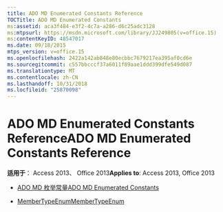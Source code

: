```yaml
---
title: ADO MD Enumerated Constants Reference
TOCTitle: ADO MD Enumerated Constants
ms:assetid: aca3f484-e3f2-4c7a-a286-d6c25adc3128
ms:mtpsurl: https://msdn.microsoft.com/library/JJ249805(v=office.15)
ms:contentKeyID: 48547017
ms.date: 09/18/2015
mtps_version: v=office.15
ms.openlocfilehash: 2422a142ab848e80ecbbc7679217ea395af0cd6e
ms.sourcegitcommit: c557bbcccf37a6011f89aae1ddd399dfe549d087
ms.translationtype: MT
ms.contentlocale: zh-CN
ms.lasthandoff: 10/31/2018
ms.locfileid: "25870098"
---
```

# <a name="ado-md-enumerated-constants-reference"></a><span data-ttu-id="adcd0-102">ADO MD Enumerated Constants Reference</span><span class="sxs-lookup"><span data-stu-id="adcd0-102">ADO MD Enumerated Constants Reference</span></span>


<span data-ttu-id="adcd0-103">**适用于**： Access 2013、 Office 2013</span><span class="sxs-lookup"><span data-stu-id="adcd0-103">**Applies to**: Access 2013, Office 2013</span></span>


  - [<span data-ttu-id="adcd0-104">ADO MD 枚举常量</span><span class="sxs-lookup"><span data-stu-id="adcd0-104">ADO MD Enumerated Constants</span></span>](ado-md-enumerated-constants.md)

  - [<span data-ttu-id="adcd0-105">MemberTypeEnum</span><span class="sxs-lookup"><span data-stu-id="adcd0-105">MemberTypeEnum</span></span>](membertypeenum.md)

